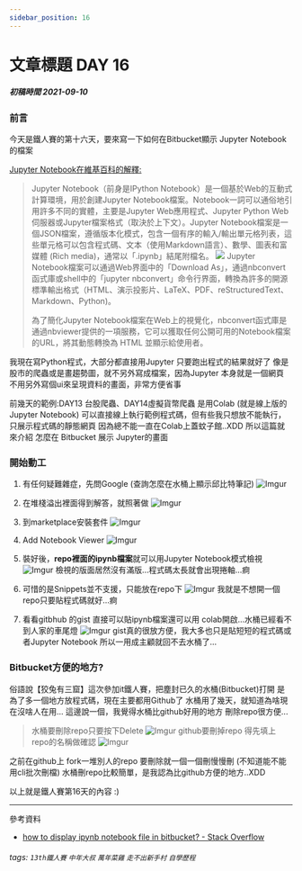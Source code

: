 ```yaml
---
sidebar_position: 16
---
```


# 文章標題 DAY 16

##### 初稿時間 2021-09-10  

### 前言

今天是鐵人賽的第十六天，要來寫一下如何在Bitbucket顯示 Jupyter Notebook的檔案

[Jupyter Notebook在維基百科的解釋:](https://zh.wikipedia.org/wiki/Jupyter)
>Jupyter Notebook（前身是IPython Notebook）是一個基於Web的互動式計算環境，用於創建Jupyter Notebook檔案。Notebook一詞可以通俗地引用許多不同的實體，主要是Jupyter Web應用程式、Jupyter Python Web伺服器或Jupyter檔案格式（取決於上下文）。Jupyter Notebook檔案是一個JSON檔案，遵循版本化模式，包含一個有序的輸入/輸出單元格列表，這些單元格可以包含程式碼、文本（使用Markdown語言）、數學、圖表和富媒體 (Rich media)，通常以「.ipynb」結尾附檔名。
>![](https://upload.wikimedia.org/wikipedia/commons/a/af/IPython-notebook.png)
>Jupyter Notebook檔案可以通過Web界面中的「Download As」，通過nbconvert函式庫或shell中的「jupyter nbconvert」命令行界面，轉換為許多的開源標準輸出格式（HTML、演示投影片、LaTeX、PDF、reStructuredText、Markdown、Python)。
>
>為了簡化Jupyter Notebook檔案在Web上的視覺化，nbconvert函式庫是通過nbviewer提供的一項服務，它可以獲取任何公開可用的Notebook檔案的URL，將其動態轉換為 HTML 並顯示給使用者。

我現在寫Python程式，大部分都直接用Jupyter 只要跑出程式的結果就好了
像是股市的爬蟲或是畫趨勢圖，就不另外寫成檔案，因為Jupyter 本身就是一個網頁
不用另外寫個ui來呈現資料的畫面，非常方便省事

前幾天的範例:DAY13 台股爬蟲、DAY14虛擬貨幣爬蟲
是用Colab (就是線上版的 Jupyter Notebook)
可以直接線上執行範例程式碼，但有些我只想放不能執行，只展示程式碼的靜態網頁
因為總不能一直在Colab上蓋蚊子館..XDD
所以這篇就來介紹 怎麼在 Bitbucket 展示 Jupyter的畫面

### 開始動工

1. 有任何疑難雜症，先問Google (查詢怎麼在水桶上顯示邱比特筆記)
![Imgur](https://i.imgur.com/xgZXqWv.png)

2. 在堆棧溢出裡面得到解答，就照著做
![Imgur](https://i.imgur.com/IJ5H7N7.png)

3. 到marketplace安裝套件
![Imgur](https://i.imgur.com/LpdUo8W.png)

4. Add Notebook Viewer
![Imgur](https://i.imgur.com/4bLwRwr.png)

5. 裝好後，**repo裡面的ipynb檔案**就可以用Jupyter Notebook模式檢視
![Imgur](https://i.imgur.com/h6XDukp.png)
檢視的版面居然沒有滿版...程式碼太長就會出現捲軸...痾

6. 可惜的是Snippets並不支援，只能放在repo下
![Imgur](https://i.imgur.com/al7GyjI.png)
我就是不想開一個repo只要貼程式碼就好...痾

7. 看看gitbhub 的gist 直接可以貼ipynb檔案還可以用 colab開啟...水桶已經看不到人家的車尾燈
![Imgur](https://i.imgur.com/dTjcsU2.png)
gist真的很放方便，我大多也只是貼短短的程式碼或者Jupyter Notebook
所以一用成主顧就回不去水桶了...

### Bitbucket方便的地方?

 俗語說【狡兔有三窟】這次參加it鐵人賽，把塵封已久的水桶(Bitbucket)打開
 是為了多一個地方放程式碼，現在主要都用Github了
 水桶用了幾天，就知道為啥現在沒啥人在用...
 這邊說一個，我覺得水桶比github好用的地方
 刪除repo很方便...
>水桶要刪除repo只要按下Delete
>![Imgur](https://i.imgur.com/IaY4Jxe.png)
>github要刪掉repo 得先填上 repo的名稱做確認
>![Imgur](https://i.imgur.com/KaEhImD.png)

之前在github上 fork一堆別人的repo 要刪除就一個一個刪慢慢刪 (不知道能不能用cli批次刪檔)
水桶刪repo比較簡單，是我認為比github方便的地方..XDD

以上就是鐵人賽第16天的內容 :)  

---
參考資料

* [how to display ipynb notebook file in bitbucket? - Stack Overflow](https://bit.ly/3k0mqSa)

###### tags: `13th鐵人賽` `中年大叔` `萬年菜雞` `走不出新手村` `自學歷程`
